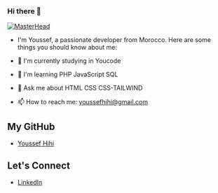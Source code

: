 ### Hi there 👋

[![MasterHead](https://images.app.goo.gl/ahDHoUVEn2nW6TENA)](https://github.com/youssefhihi)
- I'm Youssef, a passionate developer from  Morocco. Here are some things you should know about me:

- 🚀 I'm currently studying in Youcode
- 🌱 I'm learning PHP JavaScript SQL 
- 💬 Ask me about HTML CSS CSS-TAILWIND
- 📫 How to reach me: youssefhihi@gmail.com

## My GitHub
- [Youssef Hihi](https://github.com/youssefhihi)


## Let's Connect

- [LinkedIn](https://www.linkedin.com/in/youssef-hihi-566b5b2a4)
